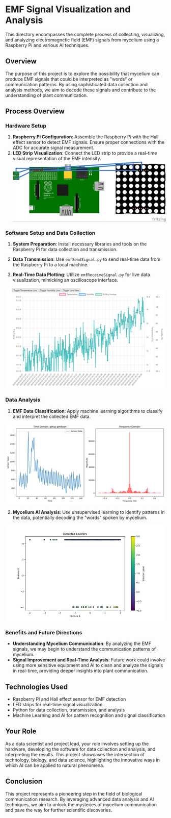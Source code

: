 
# EMF Signal Visualization and Analysis

This directory encompasses the complete process of collecting, visualizing, and analyzing electromagnetic field (EMF) signals from mycelium using a Raspberry Pi and various AI techniques.

## Overview

The purpose of this project is to explore the possibility that mycelium can produce EMF signals that could be interpreted as "words" or communication patterns. By using sophisticated data collection and analysis methods, we aim to decode these signals and contribute to the understanding of plant communication.

## Process Overview

### Hardware Setup

1. **Raspberry Pi Configuration**: Assemble the Raspberry Pi with the Hall effect sensor to detect EMF signals. Ensure proper connections with the ADC for accurate signal measurement.
2. **LED Strip Visualization**: Connect the LED strip to provide a real-time visual representation of the EMF intensity.
![Raspberry Pi Setup](../data_collection/images/pi_sketch.jpg)

### Software Setup and Data Collection

1. **System Preparation**: Install necessary libraries and tools on the Raspberry Pi for data collection and transmission.

2. **Data Transmission**: Use `emfSendSignal.py` to send real-time data from the Raspberry Pi to a local machine.

3. **Real-Time Data Plotting**: Utilize `emfReceiveSignal.py` for live data visualization, mimicking an oscilloscope interface.

![Real-Time Plot](../data_collection/images/EMF_readings_closeup.png)

### Data Analysis

1. **EMF Data Classification**: Apply machine learning algorithms to classify and interpret the collected EMF data.

![Data Classification](../data_collection/images/sensor_fft.png)

2. **Mycelium AI Analysis**: Use unsupervised learning to identify patterns in the data, potentially decoding the "words" spoken by mycelium.

![AI Analysis](../data_collection/images/ai_clusters.png)

### Benefits and Future Directions

- **Understanding Mycelium Communication**: By analyzing the EMF signals, we may begin to understand the communication patterns of mycelium.
- **Signal Improvement and Real-Time Analysis**: Future work could involve using more sensitive equipment and AI to clean and analyze the signals in real-time, providing deeper insights into plant communication.

## Technologies Used

- Raspberry Pi and Hall effect sensor for EMF detection
- LED strips for real-time signal visualization
- Python for data collection, transmission, and analysis
- Machine Learning and AI for pattern recognition and signal classification

## Your Role

As a data scientist and project lead, your role involves setting up the hardware, developing the software for data collection and analysis, and interpreting the results. This project showcases the intersection of technology, biology, and data science, highlighting the innovative ways in which AI can be applied to natural phenomena.

## Conclusion

This project represents a pioneering step in the field of biological communication research. By leveraging advanced data analysis and AI techniques, we aim to unlock the mysteries of mycelium communication and pave the way for further scientific discoveries.


